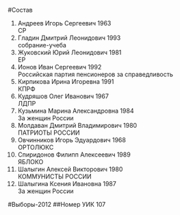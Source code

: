 #Состав
1. Андреев Игорь Сергеевич 1963   
    СР
2. Гладин Дмитрий Леонидович 1993   
    собрание-учеба
3. Жуковский Юрий Леонидович 1981   
    ЕР
4. Ионов Иван Сергеевич 1992   
    Российская партия пенсионеров за справедливость
5. Кирпикова Ирина Игоревна 1991   
    КПРФ
6. Кудряшов Олег Иванович 1967   
    ЛДПР
7. Кузьмина Марина Александровна 1984   
    За женщин России
8. Молдаван Дмитрий Владимирович 1980   
    ПАТРИОТЫ РОССИИ
9. Овчинников Игорь Эдуардович 1968   
    ОРТОЛЮКС
10. Спиридонов Филипп Алексеевич 1989   
    ЯБЛОКО
11. Шалыгин Алексей Викторович 1980   
    КОММУНИСТЫ РОССИИ
12. Шалыгина Ксения Ивановна 1987   
    За женщин России

#Выборы-2012
##Номер УИК
107